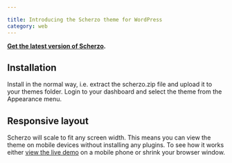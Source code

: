 ```yaml
---

title: Introducing the Scherzo theme for WordPress
category: web
---
```


**[Get the latest version of Scherzo](https://leonpaternoster.com/wp-themes/).**

## Installation

Install in the normal way, i.e. extract the scherzo.zip file and upload it to your themes folder. Login to your dashboard and select the theme from the Appearance menu.

## Responsive layout

Scherzo will scale to fit any screen width. This means you can view the theme on mobile devices without installing any plugins. To see how it works either [view the live demo](https://leonpaternoster.com/scherzo) on a mobile phone or shrink your browser window.
